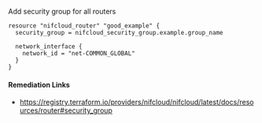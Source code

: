 
Add security group for all routers

```hcl
resource "nifcloud_router" "good_example" {
  security_group = nifcloud_security_group.example.group_name

  network_interface {
    network_id = "net-COMMON_GLOBAL"
  }
}
```

#### Remediation Links
 - https://registry.terraform.io/providers/nifcloud/nifcloud/latest/docs/resources/router#security_group

